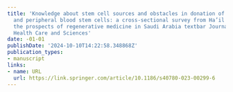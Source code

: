 ```yaml
---
title: 'Knowledge about stem cell sources and obstacles in donation of bone marrow
  and peripheral blood stem cells: a cross-sectional survey from Ha’il city to track
  the prospects of regenerative medicine in Saudi Arabia textbar Journal of Pharmaceutical
  Health Care and Sciences'
date: -01-01
publishDate: '2024-10-10T14:22:58.348868Z'
publication_types:
- manuscript
links:
- name: URL
  url: https://link.springer.com/article/10.1186/s40780-023-00299-6
---
```

